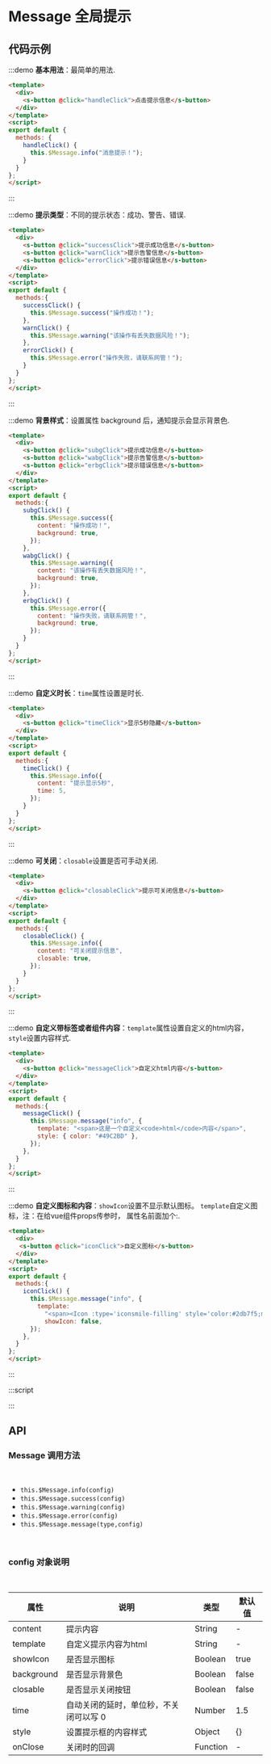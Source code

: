 # Message 全局提示

## 代码示例

:::demo
**基本用法**：最简单的用法.

```html
<template>
  <div>
    <s-button @click="handleClick">点击提示信息</s-button>
  </div>
</template>
<script>
export default {
  methods: {
    handleClick() {
      this.$Message.info("消息提示！");
    }
  }
};
</script>
```
:::

:::demo
**提示类型**：不同的提示状态：成功、警告、错误.

```html
<template>
  <div>
    <s-button @click="successClick">提示成功信息</s-button>
    <s-button @click="warnClick">提示告警信息</s-button>
    <s-button @click="errorClick">提示错误信息</s-button>
  </div>
</template>
<script>
export default {
  methods:{
    successClick() {
      this.$Message.success("操作成功！");
    },
    warnClick() {
      this.$Message.warning("该操作有丢失数据风险！");
    },
    errorClick() {
      this.$Message.error("操作失败，请联系网管！");
    }
  }
};
</script>
```
:::

:::demo
**背景样式**：设置属性 background 后，通知提示会显示背景色.

```html
<template>
  <div>
    <s-button @click="subgClick">提示成功信息</s-button>
    <s-button @click="wabgClick">提示告警信息</s-button>
    <s-button @click="erbgClick">提示错误信息</s-button>
  </div>
</template>
<script>
export default {
  methods:{
    subgClick() {
      this.$Message.success({
        content: "操作成功！",
        background: true,
      });
    },
    wabgClick() {
      this.$Message.warning({
        content: "该操作有丢失数据风险！",
        background: true,
      });
    },
    erbgClick() {
      this.$Message.error({
        content: "操作失败，请联系网管！",
        background: true,
      });
    }
  }
};
</script>
```
:::

:::demo
**自定义时长**：`time`属性设置是时长.

```html
<template>
  <div>
    <s-button @click="timeClick">显示5秒隐藏</s-button>
  </div>
</template>
<script>
export default {
  methods:{
    timeClick() {
      this.$Message.info({
        content: "提示显示5秒",
        time: 5,
      });
    }
  }
};
</script>
```
:::

:::demo
**可关闭**：`closable`设置是否可手动关闭.

```html
<template>
  <div>
    <s-button @click="closableClick">提示可关闭信息</s-button>
  </div>
</template>
<script>
export default {
  methods:{
    closableClick() {
      this.$Message.info({
        content: "可关闭提示信息",
        closable: true,
      });
    }
  }
};
</script>
```
:::

:::demo
**自定义带标签或者组件内容**：`template`属性设置自定义的html内容， `style`设置内容样式.

```html
<template>
  <div>
    <s-button @click="messageClick">自定义html内容</s-button>
  </div>
</template>
<script>
export default {
  methods:{
    messageClick() {
      this.$Message.message("info", {
        template: "<span>这是一个自定义<code>html</code>内容</span>",
        style: { color: "#49C2BD" },
      });
    },
  }
};
</script>
```
:::

:::demo
**自定义图标和内容**：`showIcon`设置不显示默认图标。 `template`自定义图标，注：在给vue组件props传参时， 属性名前面加个:.

```html
<template>
  <div>
   <s-button @click="iconClick">自定义图标</s-button>
  </div>
</template>
<script>
export default {
  methods:{
    iconClick() {
      this.$Message.message("info", {
        template:
          "<span><Icon :type='iconsmile-filling' style='color:#2db7f5;margin-right:5px;font-size:16px'/><span style='color:#19be6b'>这是一个自定义的笑脸</span></span>",
          showIcon: false,
      });
    },
  }
};
</script>
```
:::

:::script
<script>
export default {
   methods: {
    handleClick() {
      this.$Message.info("消息提示！");
    },
    successClick() {
      this.$Message.success("操作成功！");
    },
    warnClick() {
      this.$Message.warning("该操作有丢失数据风险！");
    },
    errorClick() {
      this.$Message.error("操作失败，请联系网管！");
    },
    subgClick() {
      this.$Message.success({
        content: "操作成功！",
        background: true,
      });
    },
    wabgClick() {
      this.$Message.warning({
        content: "该操作有丢失数据风险！",
        background: true,
      });
    },
    erbgClick() {
      this.$Message.error({
        content: "操作失败，请联系网管！",
        background: true,
      });
    },
    timeClick() {
      this.$Message.info({
        content: "提示显示5秒",
        time: 5,
      });
    },
    closableClick() {
      this.$Message.info({
        content: "可关闭提示信息",
        closable: true,
      });
    },
    messageClick() {
      this.$Message.message("info", {
        template: "<span>这是一个自定义<code>html</code>内容</span>",
        style: { color: "#49C2BD" },
      });
    },
    iconClick() {
      this.$Message.message("info", {
        template:
          "<span><Icon :type='iconsmile-filling' style='color:#2db7f5;margin-right:5px;font-size:16px'/><span style='color:#19be6b'>这是一个自定义的笑脸</span></span>",
          showIcon: false,
      });
    },
   }
};
</script>
:::

## API

### Message 调用方法

<br/>

* `this.$Message.info(config)`
* `this.$Message.success(config)`
* `this.$Message.warning(config)`
* `this.$Message.error(config)`
* `this.$Message.message(type,config)`

<br/>

### config 对象说明

<br/>

|  属性  | 说明  |  类型  |  默认值  |
|  ----  | ---- |  ----  |  ----   |
|  content  | 提示内容 |  String  |  -  |
|  template  | 自定义提示内容为html  |  String  |  -  |
|  showIcon  | 是否显示图标  |  Boolean  |  true  |
|  background  | 是否显示背景色  |  Boolean  |  false  |
|  closable  | 是否显示关闭按钮  |  Boolean  |  false  |
|  time  | 自动关闭的延时，单位秒，不关闭可以写 0 |  Number  |  1.5  |
|  style  | 设置提示框的内容样式  |  Object  |  {}  |
|  onClose  | 关闭时的回调  |  Function  |  -  |